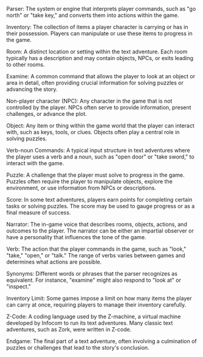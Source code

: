 Parser: The system or engine that interprets player commands, such as "go north" or "take key," and converts them into actions within the game.

Inventory: The collection of items a player character is carrying or has in their possession. Players can manipulate or use these items to progress in the game.

Room: A distinct location or setting within the text adventure. Each room typically has a description and may contain objects, NPCs, or exits leading to other rooms.

Examine: A common command that allows the player to look at an object or area in detail, often providing crucial information for solving puzzles or advancing the story.

Non-player character (NPC): Any character in the game that is not controlled by the player. NPCs often serve to provide information, present challenges, or advance the plot.

Object: Any item or thing within the game world that the player can interact with, such as keys, tools, or clues. Objects often play a central role in solving puzzles.

Verb-noun Commands: A typical input structure in text adventures where the player uses a verb and a noun, such as "open door" or "take sword," to interact with the game.

Puzzle: A challenge that the player must solve to progress in the game. Puzzles often require the player to manipulate objects, explore the environment, or use information from NPCs or descriptions.

Score: In some text adventures, players earn points for completing certain tasks or solving puzzles. The score may be used to gauge progress or as a final measure of success.

Narrator: The in-game voice that describes rooms, objects, actions, and outcomes to the player. The narrator can be either an impartial observer or have a personality that influences the tone of the game.

Verb: The action that the player commands in the game, such as "look," "take," "open," or "talk." The range of verbs varies between games and determines what actions are possible.

Synonyms: Different words or phrases that the parser recognizes as equivalent. For instance, "examine" might also respond to "look at" or "inspect."

Inventory Limit: Some games impose a limit on how many items the player can carry at once, requiring players to manage their inventory carefully.

Z-Code: A coding language used by the Z-machine, a virtual machine developed by Infocom to run its text adventures. Many classic text adventures, such as Zork, were written in Z-code.

Endgame: The final part of a text adventure, often involving a culmination of puzzles or challenges that lead to the story's conclusion.